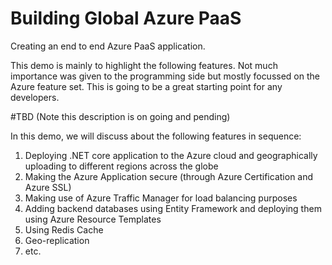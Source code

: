 # Building Global Azure PaaS
Creating an end to end Azure PaaS application.

This demo is mainly to highlight the following features. Not much importance was given to the programming side but mostly focussed on the Azure feature set. This is going to be a great starting point for any developers.

#TBD
(Note this description is on going and pending) 

In this demo, we will discuss about the following features in sequence:
1) Deploying .NET core application to the Azure cloud and geographically uploading to different regions across the globe
2) Making the Azure Application secure (through Azure Certification and Azure SSL)
4) Making use of Azure Traffic Manager for load balancing purposes
3) Adding backend databases using Entity Framework and deploying them using Azure Resource Templates
4) Using Redis Cache
5) Geo-replication 
6) etc. 
